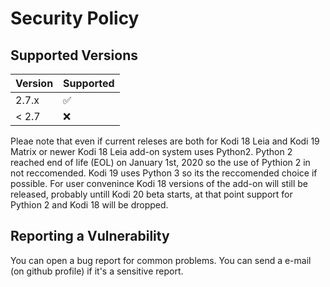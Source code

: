 # Security Policy

## Supported Versions

| Version | Supported          |
| ------- | ------------------ |
| 2.7.x   | :white_check_mark: |
| < 2.7   | :x:                |

Pleae note that even if current releses are both for Kodi 18 Leia and Kodi 19 Matrix or newer Kodi 18 Leia add-on system uses Python2. 
Python 2 reached end of life (EOL) on January 1st, 2020 so the use of Pythion 2 in not reccomended.
Kodi 19 uses Python 3 so its the reccomended choice if possible.
For user convenince Kodi 18 versions of the add-on will still be released, probably untill Kodi 20 beta starts, at that point support for Pythion 2 and Kodi 18 will be dropped.

## Reporting a Vulnerability

You can open a bug report for common problems. You can send a e-mail (on github profile) if it's a sensitive report.
